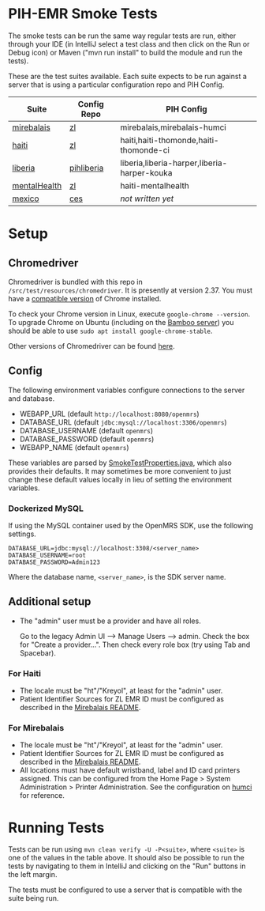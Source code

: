 
PIH-EMR Smoke Tests
=======================

The smoke tests can be run the same way regular tests are run, either through your IDE (in IntelliJ select a test 
class and then click on the Run or Debug icon) or Maven ("mvn run install" to build the module and run the tests).

These are the test suites available. Each suite expects to be run against a server that is using a
particular configuration repo and PIH Config.

| Suite                                                             | Config Repo                                                    | PIH Config                                  |
|-------------------------------------------------------------------|----------------------------------------------------------------|---------------------------------------------|
| [mirebalais](https://bamboo.pih-emr.org/browse/MIREBALAIS-STHC)   | [zl](https://github.com/PIH/openmrs-config-zl)                 | mirebalais,mirebalais-humci                 |
| [haiti](https://bamboo.pih-emr.org/browse/MIREBALAIS-STC)         | [zl](https://github.com/PIH/openmrs-config-zl)                 | haiti,haiti-thomonde,haiti-thomonde-ci      |
| [liberia](https://bamboo.pih-emr.org/browse/MIREBALAIS-STP)       | [pihliberia](https://github.com/PIH/openmrs-config-pihliberia) | liberia,liberia-harper,liberia-harper-kouka |
| [mentalHealth](https://bamboo.pih-emr.org/browse/MIREBALAIS-STMH) | [zl](https://github.com/PIH/openmrs-config-zl)                 | haiti-mentalhealth                          |
| [mexico](https://bamboo.pih-emr.org/browse/MIREBALAIS-STM)        | [ces](https://github.com/PIH/openmrs-config-ces)               | *not written yet*                           |

# Setup

## Chromedriver

Chromedriver is bundled with this repo in `/src/test/resources/chromedriver`. It is presently at version 2.37.
You must have a [compatible version](http://chromedriver.storage.googleapis.com/2.37/notes.txt) of Chrome installed.

To check your Chrome version in Linux, execute `google-chrome --version`. 
To upgrade Chrome on Ubuntu (including on the [Bamboo server](https://bamboo.pih-emr.org/allPlans.action))
you should be able to use `sudo apt install google-chrome-stable`.

Other versions of Chromedriver can be found [here](https://chromedriver.storage.googleapis.com/index.html).

## Config

The following environment variables configure connections to the server and database.

* WEBAPP_URL (default `http://localhost:8080/openmrs`)
* DATABASE_URL (default `jdbc:mysql://localhost:3306/openmrs`)
* DATABASE_USERNAME (default `openmrs`)
* DATABASE_PASSWORD (default `openmrs`)
* WEBAPP_NAME (default `openmrs`)

These variables are parsed by
[SmokeTestProperties.java](https://github.com/PIH/mirebalais-smoke-tests/blob/master/src/main/java/org/openmrs/module/mirebalais/smoke/helper/SmokeTestProperties.java),
which also provides their defaults. It may sometimes be more convenient to just change these default values locally
in lieu of setting the environment variables.

### Dockerized MySQL

If using the MySQL container used by the OpenMRS SDK, use the following settings.

```
DATABASE_URL=jdbc:mysql://localhost:3308/<server_name>
DATABASE_USERNAME=root
DATABASE_PASSWORD=Admin123
```

Where the database name, `<server_name>`, is the SDK server name.

## Additional setup

* The "admin" user must be a provider and have all roles.
  
  Go to the legacy Admin UI --> Manage Users --> admin. Check the box for
  "Create a provider...". Then check every role box (try using Tab
  and Spacebar).

### For Haiti

* The locale must be "ht"/"Kreyol", at least for the "admin" user.
* Patient Identifier Sources for ZL EMR ID must be configured as described in
    the [Mirebalais README](https://github.com/PIH/openmrs-module-mirebalais#step-7-create-a-local-identifier-source).

### For Mirebalais

* The locale must be "ht"/"Kreyol", at least for the "admin" user.
* Patient Identifier Sources for ZL EMR ID must be configured as described in
    the [Mirebalais README](https://github.com/PIH/openmrs-module-mirebalais#step-7-create-a-local-identifier-source).
* All locations must have default wristband, label and ID card printers assigned.
    This can be configured from the Home Page > System Administration > Printer Administration.
    See the configuration on [humci](https://humci.pih-emr.org/mirebalais/printer/printerAdministration.page)
    for reference.

# Running Tests

Tests can be run using `mvn clean verify -U -P<suite>`, where `<suite>` is one of the values in the
table above. It should also be possible to run the tests by navigating to them in IntelliJ and clicking on
the "Run" buttons in the left margin.

The tests must be configured to use a server that is compatible with the suite being run.
